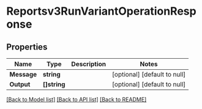 # Reportsv3RunVariantOperationResponse

## Properties
Name | Type | Description | Notes
------------ | ------------- | ------------- | -------------
**Message** | **string** |  | [optional] [default to null]
**Output** | **[]string** |  | [optional] [default to null]

[[Back to Model list]](../README.md#documentation-for-models) [[Back to API list]](../README.md#documentation-for-api-endpoints) [[Back to README]](../README.md)

